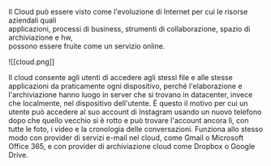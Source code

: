 Il Cloud può essere visto come l'evoluzione di Internet per cui le risorse aziendali quali  
applicazioni, processi di business, strumenti di collaborazione, spazio di archiviazione e hw,  
possono essere fruite come un servizio online. 

![[cloud.png]]

Il cloud consente agli utenti di accedere agli stessi file e alle stesse applicazioni da  praticamente ogni dispositivo, perché l'elaborazione e l'archiviazione hanno luogo in server che si trovano in datacenter, invece che localmente, nel dispositivo dell'utente. È questo il motivo per cui un utente può accedere al suo account di Instagram usando un nuovo telefono dopo che quello vecchio si è rotto e può trovare l'account ancora lì, con tutte le foto, i video e la cronologia delle conversazioni. Funziona allo stesso modo con provider di servizi e-mail nel cloud, come Gmail o Microsoft Office 365, e con provider di archiviazione cloud come Dropbox o Google Drive.